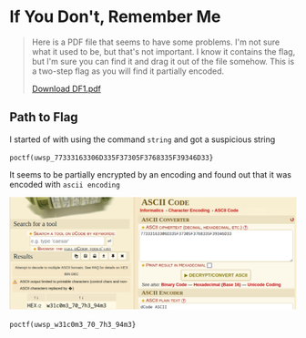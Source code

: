 # If You Don't, Remember Me

> <p>Here is a PDF file that seems to have some problems. I'm not sure what it used to be, but that's not important. I know it contains the flag, but I'm sure you can find it and drag it out of the file somehow. This is a two-step flag as you will find it partially encoded.</p>
> <p><a href="attachments/DF1.pdf">Download DF1.pdf</a></p>

## Path to Flag

I started of with using the command `string` and got a suspicious string

`poctf(uwsp_77333163306D335F37305F3768335F39346D33}`

It seems to be partially encrypted by an encoding and found out that it was encoded with `ascii encoding`

<img src="attachments/flag.png">

`poctf(uwsp_w31c0m3_70_7h3_94m3}`